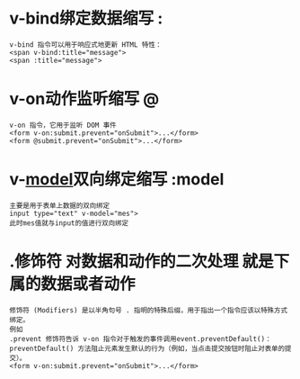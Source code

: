 # v-bind绑定数据缩写 :  

```cobol
v-bind 指令可以用于响应式地更新 HTML 特性：
<span v-bind:title="message">
<span :title="message">
```

# v-on动作监听缩写 @

```cobol
v-on 指令，它用于监听 DOM 事件
<form v-on:submit.prevent="onSubmit">...</form>
<form @submit.prevent="onSubmit">...</form>
```

# v-[model](https://so.csdn.net/so/search?q=model&spm=1001.2101.3001.7020)双向绑定缩写 :model

```cobol
主要是用于表单上数据的双向绑定
input type="text" v-model="mes">  
此时mes值就与input的值进行双向绑定
```

# .修饰符  对数据和动作的二次处理 就是下属的数据或者动作

```cobol
修饰符 (Modifiers) 是以半角句号 . 指明的特殊后缀，用于指出一个指令应该以特殊方式绑定。
例如
.prevent 修饰符告诉 v-on 指令对于触发的事件调用event.preventDefault()：
preventDefault() 方法阻止元素发生默认的行为（例如，当点击提交按钮时阻止对表单的提交）。
<form v-on:submit.prevent="onSubmit">...</form>
```
